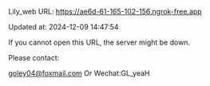 Lily_web URL: https://ae6d-61-165-102-156.ngrok-free.app

Updated at: 2024-12-09 14:47:54

If you cannot open this URL, the server might be down.

Please contact: 

goley04@foxmail.com Or Wechat:GL_yeaH